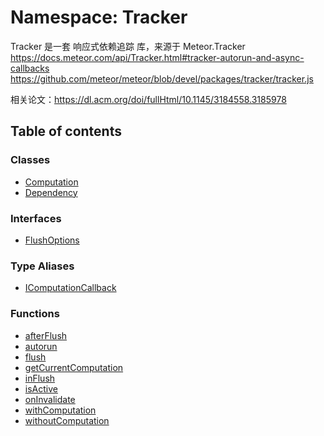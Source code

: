 # Namespace: Tracker

Tracker 是一套 响应式依赖追踪 库，来源于 Meteor.Tracker
https://docs.meteor.com/api/Tracker.html#tracker-autorun-and-async-callbacks
https://github.com/meteor/meteor/blob/devel/packages/tracker/tracker.js

相关论文：https://dl.acm.org/doi/fullHtml/10.1145/3184558.3185978

## Table of contents

### Classes

* [Computation](/auto-docs/fixed-layout-editor/classes/Tracker.Computation.md)
* [Dependency](/auto-docs/fixed-layout-editor/classes/Tracker.Dependency.md)

### Interfaces

* [FlushOptions](/auto-docs/fixed-layout-editor/interfaces/Tracker.FlushOptions.md)

### Type Aliases

* [IComputationCallback](/auto-docs/fixed-layout-editor/types/Tracker.IComputationCallback.md)

### Functions

* [afterFlush](/auto-docs/fixed-layout-editor/functions/Tracker.afterFlush.md)
* [autorun](/auto-docs/fixed-layout-editor/functions/Tracker.autorun.md)
* [flush](/auto-docs/fixed-layout-editor/functions/Tracker.flush.md)
* [getCurrentComputation](/auto-docs/fixed-layout-editor/functions/Tracker.getCurrentComputation.md)
* [inFlush](/auto-docs/fixed-layout-editor/functions/Tracker.inFlush.md)
* [isActive](/auto-docs/fixed-layout-editor/functions/Tracker.isActive.md)
* [onInvalidate](/auto-docs/fixed-layout-editor/functions/Tracker.onInvalidate.md)
* [withComputation](/auto-docs/fixed-layout-editor/functions/Tracker.withComputation.md)
* [withoutComputation](/auto-docs/fixed-layout-editor/functions/Tracker.withoutComputation.md)
